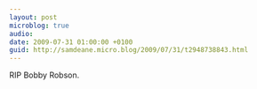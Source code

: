 ```yaml
---
layout: post
microblog: true
audio: 
date: 2009-07-31 01:00:00 +0100
guid: http://samdeane.micro.blog/2009/07/31/t2948738843.html
---
```

RIP Bobby Robson.

